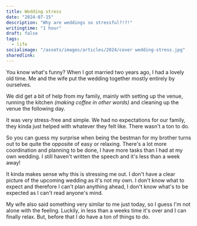 ```yaml
---
title: Wedding stress
date: "2024-07-15"
description: "Why are weddings so stressful?!?!"
writingtime: "1 hour"
draft: false
tags:
  - life
socialimage: "/assets/images/articles/2024/cover wedding-stress.jpg"
sharedlink: 
---
```


You know what's funny? When I got married two years ago, I had a lovely old time. Me and the wife put the wedding together mostly entirely by ourselves.

We did get a bit of help from my family, mainly with setting up the venue, running the kitchen _(making coffee in other words)_ and cleaning up the venue the following day.

It was very stress-free and simple. We had no expectations for our family, they kinda just helped with whatever they felt like. There wasn't a ton to do.

So you can guess my surprise when being the bestman for my brother turns out to be quite the opposite of easy or relaxing. There's a lot more coordination and planning to be done, I have more tasks than I had at my own wedding. I still haven't written the speech and it's less than a week away!

It kinda makes sense why this is stressing me out. I don't have a clear picture of the upcoming wedding as it's not my own. I don't know what to expect and therefore I can't plan anything ahead, I don't know what's to be expected as I can't read anyone's mind.

My wife also said something very similar to me just today, so I guess I'm not alone with the feeling. Luckily, in less than a weeks time it's over and I can finally relax. But, before that I do have a ton of things to do.